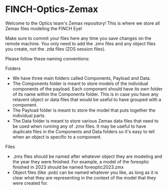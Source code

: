 # FINCH-Optics-Zemax
Welcome to the Optics team's Zemax repository! This is where we store all Zemax files modeling the FINCH Eye!

Make sure to commit your files here any time you save changes on the remote machine. You only need to add the .zmx files and any object files you create, not the .zda files (ZOS session files).

Please follow these naming conventions:

Folders
- We have three main folders called Components, Payload and Data.
- The Components folder is meant to store models of the individual components of the payload. Each component should have its own folder of its name within the Components folder. This is in case you have any relavent object or data files that would be useful to have grouped with a component.
- The Payload folder is meant to store the model that puts together the individual parts.
- The Data folder is meant to store various Zemax data files that need to be used when running any of .zmx files. It may be useful to have duplicate files in the Components and Data folders so it's easy to tell when an object is specific to a component.

Files
- .zmx files should be named after whatever object they are modeling and the year they were finished. For example, a model of the foreoptic finished in 2023 should be named foreoptic2023.zmx
- Object files (like .pob) can be named whatever you like, as long as it is clear what they are representing in the context of the model that they were created for.
